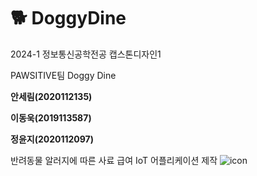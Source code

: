 # 🐕 DoggyDine
2024-1 정보통신공학전공 캡스톤디자인1

PAWSITIVE팀 Doggy Dine

**안세림(2020112135)**

**이동욱(2019113587)**

**정윤지(2020112097)**

반려동물 알러지에 따른 사료 급여 IoT 어플리케이션 제작
![icon](https://github.com/yunjiJ00/DoggyDine/assets/123616936/69b1ecd0-847b-4423-8f3f-d616511baf76)
